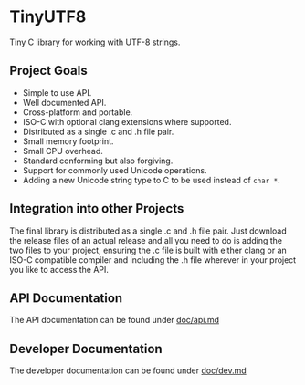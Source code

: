 TinyUTF8
========

Tiny C library for working with UTF-8 strings.


Project Goals
-------------

* Simple to use API.
* Well documented API.
* Cross-platform and portable.
* ISO-C with optional clang extensions where supported.
* Distributed as a single .c and .h file pair.
* Small memory footprint.
* Small CPU overhead.
* Standard conforming but also forgiving.
* Support for commonly used Unicode operations.
* Adding a new Unicode string type to C to be used instead of `char *`.


Integration into other Projects
-------------------------------

The final library is distributed as a single .c and .h file pair. Just download the release files of an actual release and all you need to do is adding the two files to your project, ensuring the .c file is built with either clang or an ISO-C compatible compiler and including the .h file wherever in your project you like to access the API.


API Documentation
-----------------

The API documentation can be found under [doc/api.md](doc/api.md)


Developer Documentation
-----------------------

The developer documentation can be found under [doc/dev.md](doc/dev.md)